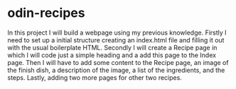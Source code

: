 # odin-recipes
In this project I will build a webpage using my previous knowledge.
Firstly I need to set up a initial structure creating an index.html file and filling it out with the usual boilerplate HTML.
Secondly I will create a Recipe page in which I will code just a simple heading and a add this page to the Index page.
Then I will have to add some content to the Recipe page, an image of the finish dish, a description of the image, a list of the ingredients, and the steps. Lastly, adding two more pages for other two recipes.
